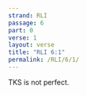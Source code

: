 ```yaml
---
strand: RLI
passage: 6
part: 0
verse: 1
layout: verse
title: "RLI 6:1"
permalink: /RLI/6/1/
---
```

TKS is not perfect.
